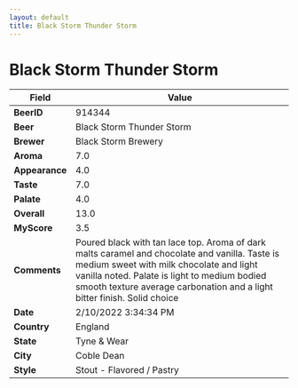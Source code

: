 ```yaml
---
layout: default
title: Black Storm Thunder Storm
---
```


# Black Storm Thunder Storm

| Field         | Value     |
|---------------|-----------|
| **BeerID** | 914344 |
| **Beer** | Black Storm Thunder Storm |
| **Brewer** | Black Storm Brewery |
| **Aroma** | 7.0 |
| **Appearance** | 4.0 |
| **Taste** | 7.0 |
| **Palate** | 4.0 |
| **Overall** | 13.0 |
| **MyScore** | 3.5 |
| **Comments** | Poured black with tan lace top. Aroma of dark malts caramel and chocolate and vanilla. Taste is medium sweet with milk chocolate and light vanilla noted. Palate is light to medium bodied smooth texture average carbonation and a light bitter finish. Solid choice  |
| **Date** | 2/10/2022 3:34:34 PM |
| **Country** | England |
| **State** | Tyne &amp; Wear |
| **City** | Coble Dean |
| **Style** | Stout - Flavored / Pastry |
